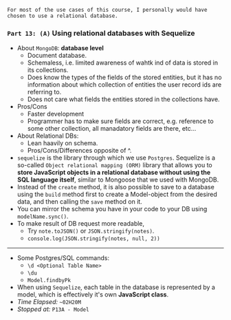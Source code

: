 ```
For most of the use cases of this course, I personally would have chosen to use a relational database.
```

### `Part 13: (A)` Using relational databases with Sequelize

- About `MongoDB`: **database level**
  - Document database.
  - Schemaless, i.e. limited awareness of wahtk ind of data is stored in its collections.
  - Does know the types of the fields of the stored entities, but it has no information about which collection of entities the user record ids are referring to.
  - Does not care what fields the entities stored in the collections have.
- Pros/Cons
  - Faster development
  - Programmer has to make sure fields are correct, e.g. reference to some other collection, all manadatory fields are there, etc...
- About Relational DBs:
  - Lean haavily on schema.
  - Pros/Cons/Differences opposite of ^.
- `sequelize` is the library through which we use `Postgres`. Sequelize is a so-called `Object relational mapping (ORM)` library that allows you to **store JavaScript objects in a relational database without using the SQL language itself**, similar to Mongoose that we used with MongoDB.
- Instead of the `create` method, it is also possible to save to a database using the `build` method first to create a Model-object from the desired data, and then calling the `save` method on it.
- You can mirror the schema you have in your code to your DB using `modelName.sync()`.
- To make result of DB request more readable,
  - Try `note.toJSON()` or `JSON.stringify(notes)`.
  - `console.log(JSON.stringify(notes, null, 2))`

---

- Some Postgres/SQL commands:
  - `\d <Optional Table Name>`
  - `\du`
  - `Model.findbyPk`
- When using `Sequelize`, each table in the database is represented by a model, which is effectively it's own **JavaScript class**.
- _Time Elapsed:_ `~02H20M`
- _Stopped at:_ `P13A - Model`
